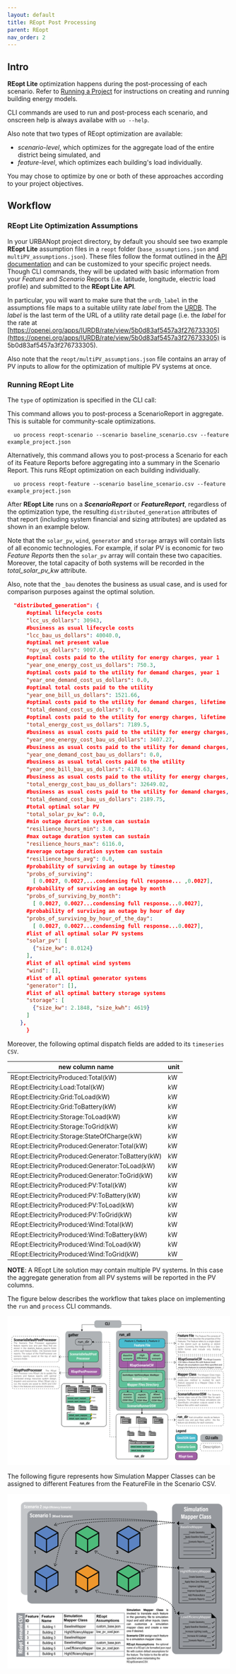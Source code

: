 ```yaml
---
layout: default
title: REopt Post Processing
parent: REopt
nav_order: 2
---
```

## Intro

**REopt Lite** optimization happens during the post-processing of each scenario. Refer to [Running a Project](../usage/run_project.md) for instructions on creating and running building energy models. 

CLI commands are used to run and post-process each scenario, and onscreen help is always availabe with `uo --help`. 

Also note that two types of REopt optimization are available: 
- _scenario-level_, which optimizes for the aggregate load of the entire district being simulated, and 
- _feature-level_, which optimizes each building's load individually. 

You may chose to optimize by one or both of these approaches according to your project objectives.

## Workflow

### REopt Lite Optimization Assumptions

In your URBANopt project directory, by default you should see two example **REopt Lite** assumption files in a `reopt` folder (`base_assumptions.json` and `multiPV_assumptions.json`). These files follow the format outlined in the [API documentation](https://developer.nrel.gov/docs/energy-optimization/reopt-v1/) and can be customized to your specific project needs. Though CLI commands, they will be updated with basic information from your _Feature_ and _Scenario_ Reports (i.e. latitude, longitude, electric load profile) and submitted to the **REopt Lite API**.

In particular, you will want to make sure that the `urdb_label` in the assumptions file maps to a suitable utility rate _label_ from the [URDB](https://openei.org/apps/IURDB/). The _label_ is the last term of the URL of a utility rate detail page (i.e. the _label_ for the rate at [https://openei.org/apps/IURDB/rate/view/5b0d83af5457a3f276733305](https://openei.org/apps/IURDB/rate/view/5b0d83af5457a3f276733305) is 5b0d83af5457a3f276733305).

Also note that the `reopt/multiPV_assumptions.json` file contains an array of PV inputs to allow for the optimization of multiple PV systems at once. 

### Running REopt Lite 

The `type` of optimization is specified in the CLI call:

This command allows you to post-process a ScenarioReport in aggregate. This is suitable for community-scale optimizations.

```terminal
  uo process reopt-scenario --scenario baseline_scenario.csv --feature example_project.json  
```

Alternatively, this command allows you to post-process a Scenario for each of its Feature Reports before aggregating into a summary in the Scenario Report. This runs REopt optimization on each building individually.

```terminal
  uo process reopt-feature --scenario baseline_scenario.csv --feature example_project.json  
```

After **REopt Lite** runs on a _**ScenarioReport**_ or _**FeatureReport**_, regardless of the optimization type, the resulting `distributed_generation` attributes of that report (including system financial and sizing attributes) are updated as shown in an example below. 

Note that the `solar_pv`, `wind`, `generator` and `storage` arrays will contain lists of all economic technologies. For example, if solar PV is economic for two _Feature Reports_ then the `solar_pv` array will contain these two capacities. Moreover, the total capacity of both systems will be recorded in the _total_solar_pv_kw_ attribute. 

Also, note that the `_bau` denotes the business as usual case, and is used for comparison purposes against the optimal solution.

```json
  "distributed_generation": {
      #optimal lifecycle costs
      "lcc_us_dollars": 30943, 
      #business as usual lifecycle costs
      "lcc_bau_us_dollars": 40040.0, 
      #optimal net present value
      "npv_us_dollars": 9097.0, 
      #optimal costs paid to the utility for energy charges, year 1
      "year_one_energy_cost_us_dollars": 750.3, 
      #optimal costs paid to the utility for demand charges, year 1
      "year_one_demand_cost_us_dollars": 0.0, 
      #optimal total costs paid to the utility
      "year_one_bill_us_dollars": 1521.66, 
      #optimal costs paid to the utility for demand charges, lifetime
      "total_demand_cost_us_dollars": 0.0, 
      #optimal costs paid to the utility for energy charges, lifetime
      "total_energy_cost_us_dollars": 7189.5, 
      #business as usual costs paid to the utility for energy charges, year 1
      "year_one_energy_cost_bau_us_dollars": 3407.27, 
      #business as usual costs paid to the utility for demand charges, year 1
      "year_one_demand_cost_bau_us_dollars": 0.0, 
      #business as usual total costs paid to the utility
      "year_one_bill_bau_us_dollars": 4178.63, 
      #business as usual costs paid to the utility for energy charges, lifetime
      "total_energy_cost_bau_us_dollars": 32649.02, 
      #business as usual costs paid to the utility for demand charges, lifetime
      "total_demand_cost_bau_us_dollars": 2189.75, 
      #total optimal solar PV
      "total_solar_pv_kw": 0.0, 
      #min outage duration system can sustain
      "resilience_hours_min": 3.0, 
      #max outage duration system can sustain
      "resilience_hours_max": 6116.0, 
      #average outage duration system can sustain
      "resilience_hours_avg": 0.0, 
      #probability of surviving an outage by timestep
      "probs_of_surviving": 
        [ 0.0027, 0.0027,...condensing full response... ,0.0027],
      #probability of surviving an outage by month
      "probs_of_surviving_by_month": 
        [ 0.0027, 0.0027...condensing full response...0.0027],
      #probability of surviving an outage by hour of day
      "probs_of_surviving_by_hour_of_the_day": 
        [ 0.0027, 0.0027...condensing full response...0.0027],
      #list of all optimal solar PV systems
      "solar_pv": [ 
        {"size_kw": 8.0124}
      ],
      #list of all optimal wind systems
      "wind": [], 
      #list of all optimal generator systems
      "generator": [], 
      #list of all optimal battery storage systems
      "storage": [ 
        {"size_kw": 2.1848, "size_kwh": 4619}
      ]
    },
      }
```

Moreover, the following optimal dispatch fields are added to its `timeseries CSV`.

|            new column name                        |  unit  |
| --------------------------------------------------| ------ |
| REopt:ElectricityProduced:Total(kW)               | kW     |
| REopt:Electricity:Load:Total(kW)                  | kW     |
| REopt:Electricity:Grid:ToLoad(kW)                 | kW     |
| REopt:Electricity:Grid:ToBattery(kW)              | kW     |
| REopt:Electricity:Storage:ToLoad(kW)              | kW     |
| REopt:Electricity:Storage:ToGrid(kW)              | kW     |
| REopt:Electricity:Storage:StateOfCharge(kW)       | kW     |
| REopt:ElectricityProduced:Generator:Total(kW)     | kW     |
| REopt:ElectricityProduced:Generator:ToBattery(kW) | kW     |
| REopt:ElectricityProduced:Generator:ToLoad(kW)    | kW     |
| REopt:ElectricityProduced:Generator:ToGrid(kW)    | kW     |
| REopt:ElectricityProduced:PV:Total(kW)            | kW     |
| REopt:ElectricityProduced:PV:ToBattery(kW)        | kW     |
| REopt:ElectricityProduced:PV:ToLoad(kW)           | kW     |
| REopt:ElectricityProduced:PV:ToGrid(kW)           | kW     |
| REopt:ElectricityProduced:Wind:Total(kW)          | kW     |
| REopt:ElectricityProduced:Wind:ToBattery(kW)      | kW     |
| REopt:ElectricityProduced:Wind:ToLoad(kW)         | kW     |
| REopt:ElectricityProduced:Wind:ToGrid(kW)         | kW     |


**NOTE**: A REopt Lite solution may contain multiple PV systems. In this case the aggregate generation from all PV systems will be reported in the PV columns.

The figure below describes the workflow that takes place on implementing the `run` and `process` CLI commands.

![workflow_diagram](../doc_files/CLI_reopt.jpg)

The following figure represents how Simulation Mapper Classes can be assigned to different
Features from the FeatureFile in the Scenario CSV.

![scenario_mapper](../doc_files/reopt-scenario-mapper.png)
